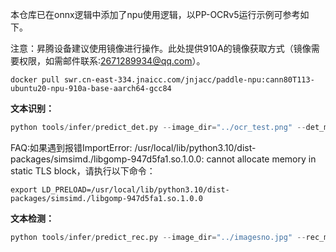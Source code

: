 本仓库已在onnx逻辑中添加了npu使用逻辑，以PP-OCRv5运行示例可参考如下。

注意：昇腾设备建议使用镜像进行操作。此处提供910A的镜像获取方式（镜像需要权限，如需邮件联系:2671289934@qq.com）。
```
docker pull swr.cn-east-334.jnaicc.com/jnjacc/paddle-npu:cann80T113-ubuntu20-npu-910a-base-aarch64-gcc84
```

**文本识别：**
```python
python tools/infer/predict_det.py --image_dir="../ocr_test.png" --det_model_dir="../paddleocrv5/PP-OCRv5_server_det/inference.onnx" --use_npu=True --use_onnx=True
```
FAQ:如果遇到报错ImportError: /usr/local/lib/python3.10/dist-packages/simsimd./libgomp-947d5fa1.so.1.0.0: cannot allocate memory in static TLS block，请执行以下命令：
```
export LD_PRELOAD=/usr/local/lib/python3.10/dist-packages/simsimd./libgomp-947d5fa1.so.1.0.0
```

**文本检测：**
```python
python tools/infer/predict_rec.py --image_dir="../imagesno.jpg" --rec_model_dir="../paddleocrv5/PP-OCRv5_server_rec/inference.onnx" --use_npu=True --use_onnx=True --rec_char_dict_path="./ppocr/utils/dict/ppocrv5_dict.txt"
```